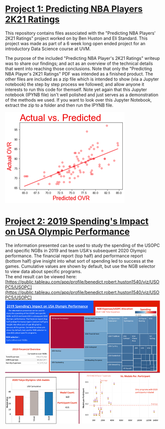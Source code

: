# [Project 1: Predicting NBA Players 2K21 Ratings](https://github.com/Hustonb/Predicting-NBA-Players-2K21-Ratings)
This repository contains files associated with the "Predicting NBA Players’ 2K21 Ratings" project worked on by Ben Huston and Eli Standard. This project was made as part of a 6 week long open ended project for an introductory Data Science course at UVM.

The purpose of the included "Predicting NBA Player's 2K21 Ratings" writeup was to share our findings; and act as an overview of the technical details that went into reaching those conclusions. Note that only the "Predicting NBA Player's 2K21 Ratings" PDF was intended as a finished product. The other files are included as a zip file which is intended to show (via a Jupyter notebook) the step by step process we followed; and allow anyone it interests to run this code for themself. Note yet again that this Jupyter notebook (IPYNB file) isn't well polished and just serves as a demonstration of  the methods we used. If you want to look over this Jupyter Notebook, extract the zip to a folder and then run the IPYNB file. 

![](/Images/ActualVsPredicted.png)

# [Project 2: 2019 Spending's Impact on USA Olympic Performance](https://github.com/Hustonb/2019-Spending-s-Impact-on-USA-Olympic-Performance)
The information presented can be used to study the spending of the USOPC and specific NGBs in 2019 and team USA's subsequent 2020 Olympic performance. The financial report (top half) and performance report (bottom half) give insight into what sort of spending led to success at the games. Cumulative values are shown by default, but use the NGB selector to view data about specific programs.
<br>
The end result can be viewed here: [https://public.tableau.com/app/profile/benedict.robert.huston1540/viz/USOPC5/USOPC](https://public.tableau.com/app/profile/benedict.robert.huston1540/viz/USOPC5/USOPC)
![](/Images/USOPC.png)
